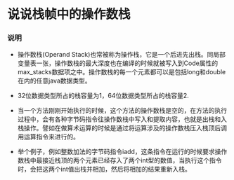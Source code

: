 # 说说栈帧中的操作数栈
### 说明

- 操作数栈(Operand Stack)也常被称为操作栈，它是一个后进先出栈。同局部变量表一张，操作数栈的最大深度也在编译的时候就被写入到Code属性的max_stacks数据项之中。操作数栈的每一个元素都可以是包括long和double在内的任意java数据类型。
- 32位数据类型所占的栈容量为1，64位数据类型所占的栈容量2.

- 当一个方法刚刚开始执行的时候，这个方法的操作数栈是空的，在方法的执行过程中，会有各种字节码指令往操作数栈中写入和提取内容，也就是出栈和入栈操作。譬如在做算术运算的时候是通过将运算涉及的操作数栈压入栈顶后调用运算指令来进行的。
- 举个例子，例如整数加法的字节码指令iadd，这条指令在运行的时候要求操作数栈中最接近栈顶的两个元素已经存入了两个int型的数值，当执行这个指令时，会把这两个int值出栈并相加，然后将相加的结果重新入栈。